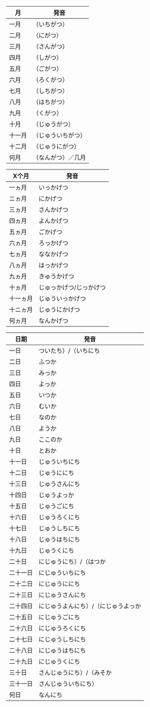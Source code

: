 | 月 | 発音 |
| ---- | --- |
| 一月 | （いちがつ） |
| 二月 | （にがつ） |
| 三月 | （さんがつ） |
| 四月 | （しがつ） |
| 五月 | （ごがつ） |
| 六月 | （ろくがつ） |
| 七月 | （しちがつ） |
| 八月 | （はちがつ） |
| 九月 | （くがつ） |
| 十月 | （じゅうがつ） |
| 十一月 |（じゅういちがつ） |
| 十二月 |（じゅうにがつ） |
| 何月 | （なんがつ）／几月 |

| X个月 | 発音 |
| ---- | --- |
| 一ヵ月 |  いっかげつ |
| ニヵ月 |  にかげつ |
| 三ヵ月 |  さんかげつ |
| 四ヵ月 |  よんかげつ |
| 五ヵ月 |  ごかげつ |
| 六ヵ月 |  ろっかげつ |
| 七ヵ月 |  ななかげつ |
| 八ヵ月 |  はっかげつ |
| 九ヵ月 |  きゅうかげつ |
| 十ヵ月 |  じゅっかげつ/じっかげつ |
| 十一ヵ月 | じゅういっかげつ |
| 十ニヵ月 | じゅうにかげつ |
| 何ヵ月 |  なんかげつ |

| 日期 | 発音 |
| ----- | ----- |
| 一日 | ついたち）/（いちにち |
| 二日 | ふつか |
| 三日 | みっか |
| 四日 | よっか |
| 五日 | いつか |
| 六日 | むいか |
| 七日 | なのか |
| 八日 | ようか |
| 九日 | ここのか |
| 十日 | とおか |
| 十一日 | じゅういちにち |
| 十二日 | じゅうににち |
| 十三日 | じゅうさんにち |
| 十四日 | じゅうよっか |
| 十五日 | じゅうごにち |
| 十六日 | じゅうろくにち |
| 十七日 | じゅうしちにち |
| 十八日 | じゅうはちにち |
| 十九日 | じゅうくにち |
| 二十日 | にじゅうにち）/（はつか |
| 二十一日 | にじゅういちにち |
| 二十二日 | にじゅうににち |
| 二十三日 | にじゅうさんにち |
| 二十四日 | にじゅうよんにち）/（にじゅうよっか |
| 二十五日 | にじゅうごにち |
| 二十六日 | にじゅうろくにち |
| 二十七日 | にじゅうしちにち |
| 二十八日 | にじゅうはちにち |
| 二十九日 | にじゅうくにち |
| 三十日 | さんじゅうにち）/（みそか |
| 三十一日 | さんじゅういちにち） |
| 何日 | なんにち |
